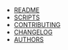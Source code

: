 - [README]()
- [SCRIPTS](scripts/README.md)
- [CONTRIBUTING](CONTRIBUTING)
- [CHANGELOG](CHANGELOG)
- [AUTHORS](AUTHORS)
